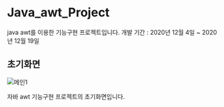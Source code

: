 # Java_awt_Project
java awt를 이용한 기능구현 프로젝트입니다.
개발 기간 : 2020년 12월 4일 ~ 2020년 12월 19일


## 초기화면
![메인1](https://user-images.githubusercontent.com/73806805/154966516-596cdfa7-6e32-4b97-8ce6-1ce734c9215b.png)

자바 awt 기능구현 프로젝트의 초기화면입니다.


